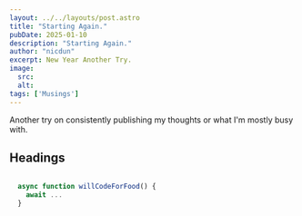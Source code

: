 ```yaml
---
layout: ../../layouts/post.astro
title: "Starting Again."
pubDate: 2025-01-10
description: "Starting Again."
author: "nicdun"
excerpt: New Year Another Try.
image:
  src:
  alt:
tags: ['Musings']
---
```


Another try on consistently publishing my thoughts or what I'm mostly busy with.

## Headings

```ts title="willcodeforfood.ts" showLineNumbers {1-2,5-6}

  async function willCodeForFood() {
    await ...
  }

```
